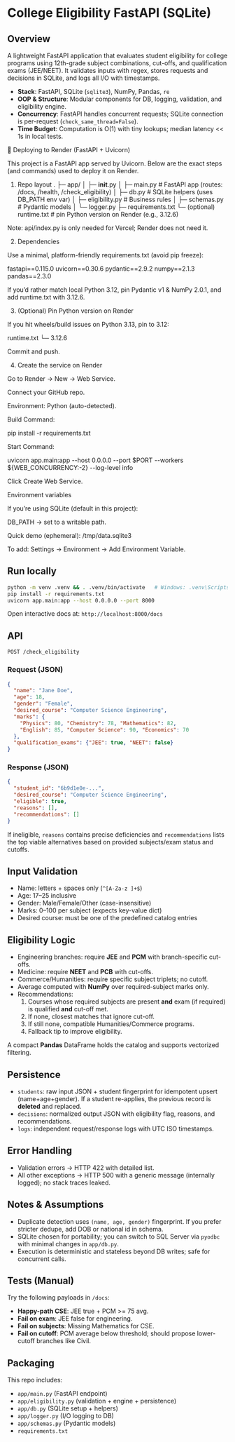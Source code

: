 
# College Eligibility FastAPI (SQLite)

## Overview
A lightweight FastAPI application that evaluates student eligibility for college programs using 12th-grade subject combinations, cut-offs, and qualification exams (JEE/NEET). It validates inputs with regex, stores requests and decisions in SQLite, and logs all I/O with timestamps.

- **Stack**: FastAPI, SQLite (`sqlite3`), NumPy, Pandas, `re`
- **OOP & Structure**: Modular components for DB, logging, validation, and eligibility engine.
- **Concurrency**: FastAPI handles concurrent requests; SQLite connection is per-request (`check_same_thread=False`).
- **Time Budget**: Computation is O(1) with tiny lookups; median latency << 1s in local tests.

🚀 Deploying to Render (FastAPI + Uvicorn)

This project is a FastAPI app served by Uvicorn. Below are the exact steps (and commands) used to deploy it on Render.

1) Repo layout
.
├─ app/
│  ├─ __init__.py
│  ├─ main.py            # FastAPI app (routes: /docs, /health, /check_eligibility)
│  ├─ db.py              # SQLite helpers (uses DB_PATH env var)
│  ├─ eligibility.py     # Business rules
│  ├─ schemas.py         # Pydantic models
│  └─ logger.py
├─ requirements.txt
└─ (optional) runtime.txt   # pin Python version on Render (e.g., 3.12.6)


Note: api/index.py is only needed for Vercel; Render does not need it.

2) Dependencies

Use a minimal, platform-friendly requirements.txt (avoid pip freeze):

fastapi==0.115.0
uvicorn==0.30.6
pydantic==2.9.2
numpy==2.1.3
pandas==2.3.0


If you’d rather match local Python 3.12, pin Pydantic v1 & NumPy 2.0.1, and add runtime.txt with 3.12.6.

3) (Optional) Pin Python version on Render

If you hit wheels/build issues on Python 3.13, pin to 3.12:

runtime.txt
└─ 3.12.6


Commit and push.

4) Create the service on Render

Go to Render → New → Web Service.

Connect your GitHub repo.

Environment: Python (auto-detected).

Build Command:

pip install -r requirements.txt


Start Command:

uvicorn app.main:app --host 0.0.0.0 --port $PORT --workers ${WEB_CONCURRENCY:-2} --log-level info


Click Create Web Service.

Environment variables

If you’re using SQLite (default in this project):

DB_PATH → set to a writable path.

Quick demo (ephemeral): /tmp/data.sqlite3

To add: Settings → Environment → Add Environment Variable.

## Run locally
```bash
python -m venv .venv && . .venv/bin/activate   # Windows: .venv\Scripts\activate
pip install -r requirements.txt
uvicorn app.main:app --host 0.0.0.0 --port 8000
```

Open interactive docs at: `http://localhost:8000/docs`

## API
`POST /check_eligibility`

### Request (JSON)
```json
{
  "name": "Jane Doe",
  "age": 18,
  "gender": "Female",
  "desired_course": "Computer Science Engineering",
  "marks": {
    "Physics": 80, "Chemistry": 78, "Mathematics": 82,
    "English": 85, "Computer Science": 90, "Economics": 70
  },
  "qualification_exams": {"JEE": true, "NEET": false}
}
```

### Response (JSON)
```json
{
  "student_id": "6b9d1e0e-...",
  "desired_course": "Computer Science Engineering",
  "eligible": true,
  "reasons": [],
  "recommendations": []
}
```

If ineligible, `reasons` contains precise deficiencies and `recommendations` lists the top viable alternatives based on provided subjects/exam status and cutoffs.

## Input Validation
- Name: letters + spaces only (`^[A-Za-z ]+$`)
- Age: 17–25 inclusive
- Gender: Male/Female/Other (case-insensitive)
- Marks: 0–100 per subject (expects key-value dict)
- Desired course: must be one of the predefined catalog entries

## Eligibility Logic
- Engineering branches: require **JEE** and **PCM** with branch-specific cut-offs.
- Medicine: require **NEET** and **PCB** with cut-offs.
- Commerce/Humanities: require specific subject triplets; no cutoff.
- Average computed with **NumPy** over required-subject marks only.
- Recommendations:
  1. Courses whose required subjects are present **and** exam (if required) is qualified **and** cut-off met.
  2. If none, closest matches that ignore cut-off.
  3. If still none, compatible Humanities/Commerce programs.
  4. Fallback tip to improve eligibility.

A compact **Pandas** DataFrame holds the catalog and supports vectorized filtering.

## Persistence
- `students`: raw input JSON + student fingerprint for idempotent upsert (name+age+gender). If a student re-applies, the previous record is **deleted** and replaced.
- `decisions`: normalized output JSON with eligibility flag, reasons, and recommendations.
- `logs`: independent request/response logs with UTC ISO timestamps.

## Error Handling
- Validation errors → HTTP 422 with detailed list.
- All other exceptions → HTTP 500 with a generic message (internally logged); no stack traces leaked.

## Notes & Assumptions
- Duplicate detection uses `(name, age, gender)` fingerprint. If you prefer stricter dedupe, add DOB or national id in schema.
- SQLite chosen for portability; you can switch to SQL Server via `pyodbc` with minimal changes in `app/db.py`.
- Execution is deterministic and stateless beyond DB writes; safe for concurrent calls.

## Tests (Manual)
Try the following payloads in `/docs`:
- **Happy-path CSE**: JEE true + PCM >= 75 avg.
- **Fail on exam**: JEE false for engineering.
- **Fail on subjects**: Missing Mathematics for CSE.
- **Fail on cutoff**: PCM average below threshold; should propose lower-cutoff branches like Civil.

## Packaging
This repo includes:
- `app/main.py` (FastAPI endpoint)
- `app/eligibility.py` (validation + engine + persistence)
- `app/db.py` (SQLite setup + helpers)
- `app/logger.py` (I/O logging to DB)
- `app/schemas.py` (Pydantic models)
- `requirements.txt`


